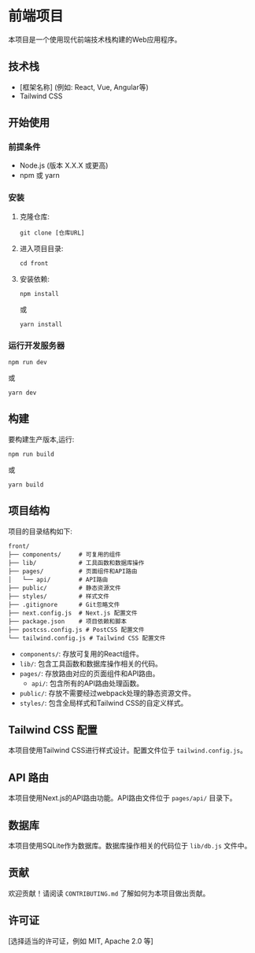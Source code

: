 # 前端项目

本项目是一个使用现代前端技术栈构建的Web应用程序。

## 技术栈

- [框架名称] (例如: React, Vue, Angular等)
- Tailwind CSS

## 开始使用

### 前提条件

- Node.js (版本 X.X.X 或更高)
- npm 或 yarn

### 安装

1. 克隆仓库:
   ```
   git clone [仓库URL]
   ```

2. 进入项目目录:
   ```
   cd front
   ```

3. 安装依赖:
   ```
   npm install
   ```
   或
   ```
   yarn install
   ```

### 运行开发服务器

```
npm run dev
```
或
```
yarn dev
```

## 构建

要构建生产版本,运行:

```
npm run build
```
或
```
yarn build
```

## 项目结构

项目的目录结构如下:

```
front/
├── components/     # 可复用的组件
├── lib/            # 工具函数和数据库操作
├── pages/          # 页面组件和API路由
│   └── api/        # API路由
├── public/         # 静态资源文件
├── styles/         # 样式文件
├── .gitignore      # Git忽略文件
├── next.config.js  # Next.js 配置文件
├── package.json    # 项目依赖和脚本
├── postcss.config.js # PostCSS 配置文件
└── tailwind.config.js # Tailwind CSS 配置文件
```

- `components/`: 存放可复用的React组件。
- `lib/`: 包含工具函数和数据库操作相关的代码。
- `pages/`: 存放路由对应的页面组件和API路由。
  - `api/`: 包含所有的API路由处理函数。
- `public/`: 存放不需要经过webpack处理的静态资源文件。
- `styles/`: 包含全局样式和Tailwind CSS的自定义样式。

## Tailwind CSS 配置

本项目使用Tailwind CSS进行样式设计。配置文件位于 `tailwind.config.js`。

## API 路由

本项目使用Next.js的API路由功能。API路由文件位于 `pages/api/` 目录下。

## 数据库

本项目使用SQLite作为数据库。数据库操作相关的代码位于 `lib/db.js` 文件中。

## 贡献

欢迎贡献！请阅读 `CONTRIBUTING.md` 了解如何为本项目做出贡献。

## 许可证

[选择适当的许可证，例如 MIT, Apache 2.0 等]
